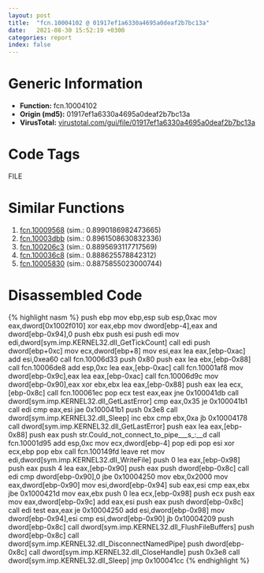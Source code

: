 ```yaml
---
layout: post
title:  "fcn.10004102 @ 01917ef1a6330a4695a0deaf2b7bc13a"
date:   2021-08-30 15:52:19 +0300
categories: report
index: false
---
```


# Generic Information
- **Function:** fcn.10004102
- **Origin (md5):** 01917ef1a6330a4695a0deaf2b7bc13a
- **VirusTotal:** [virustotal.com/gui/file/01917ef1a6330a4695a0deaf2b7bc13a][virustotal_ref]

# Code Tags
<span class="tag" id="FILE">FILE</span>


# Similar Functions

1. [fcn.10009568][similar_1_ref] (sim.: 0.8990186982473665)
2. [fcn.10003dbb][similar_2_ref] (sim.: 0.8961508630832336)
3. [fcn.100206c3][similar_3_ref] (sim.: 0.8895693117717569)
4. [fcn.100036c8][similar_4_ref] (sim.: 0.888625578842312)
5. [fcn.10005830][similar_5_ref] (sim.: 0.8875855023000744)


# Disassembled Code

{% highlight nasm %}
push ebp
mov ebp,esp
sub esp,0xac
mov eax,dword[0x1002f010]
xor eax,ebp
mov dword[ebp-4],eax
and dword[ebp-0x94],0
push ebx
push esi
push edi
mov edi,dword[sym.imp.KERNEL32.dll_GetTickCount]
call edi
push dword[ebp+0xc]
mov ecx,dword[ebp+8]
mov esi,eax
lea eax,[ebp-0xac]
add esi,0xea60
call fcn.10006d33
push 0x80
push eax
lea ebx,[ebp-0x88]
call fcn.10006de8
add esp,0xc
lea eax,[ebp-0xac]
call fcn.10001af8
mov dword[ebp-0x9c],eax
lea eax,[ebp-0xac]
call fcn.10006d9c
mov dword[ebp-0x90],eax
xor ebx,ebx
lea eax,[ebp-0x88]
push eax
lea ecx,[ebp-0x8c]
call fcn.100061ec
pop ecx
test eax,eax
jne 0x100041db
call dword[sym.imp.KERNEL32.dll_GetLastError]
cmp eax,0x35
je 0x100041b1
call edi
cmp eax,esi
jae 0x100041b1
push 0x3e8
call dword[sym.imp.KERNEL32.dll_Sleep]
inc ebx
cmp ebx,0xa
jb 0x10004178
call dword[sym.imp.KERNEL32.dll_GetLastError]
push eax
lea eax,[ebp-0x88]
push eax
push str.Could_not_connect_to_pipe___s_:__d
call fcn.10001d95
add esp,0xc
mov ecx,dword[ebp-4]
pop edi
pop esi
xor ecx,ebp
pop ebx
call fcn.100149fd
leave 
ret 
mov edi,dword[sym.imp.KERNEL32.dll_WriteFile]
push 0
lea eax,[ebp-0x98]
push eax
push 4
lea eax,[ebp-0x90]
push eax
push dword[ebp-0x8c]
call edi
cmp dword[ebp-0x90],0
jbe 0x10004250
mov ebx,0x2000
mov eax,dword[ebp-0x90]
mov esi,dword[ebp-0x94]
sub eax,esi
cmp eax,ebx
jbe 0x1000421d
mov eax,ebx
push 0
lea ecx,[ebp-0x98]
push ecx
push eax
mov eax,dword[ebp-0x9c]
add eax,esi
push eax
push dword[ebp-0x8c]
call edi
test eax,eax
je 0x10004250
add esi,dword[ebp-0x98]
mov dword[ebp-0x94],esi
cmp esi,dword[ebp-0x90]
jb 0x10004209
push dword[ebp-0x8c]
call dword[sym.imp.KERNEL32.dll_FlushFileBuffers]
push dword[ebp-0x8c]
call dword[sym.imp.KERNEL32.dll_DisconnectNamedPipe]
push dword[ebp-0x8c]
call dword[sym.imp.KERNEL32.dll_CloseHandle]
push 0x3e8
call dword[sym.imp.KERNEL32.dll_Sleep]
jmp 0x100041cc
{% endhighlight %}


[similar_1_ref]: /report/fcn.10009568@01917ef1a6330a4695a0deaf2b7bc13a
[similar_2_ref]: /report/fcn.10003dbb@01917ef1a6330a4695a0deaf2b7bc13a
[similar_3_ref]: /report/fcn.100206c3@481b545f5c18f2fce1caac67ddc419e8
[similar_4_ref]: /report/fcn.100036c8@01917ef1a6330a4695a0deaf2b7bc13a
[similar_5_ref]: /report/fcn.10005830@4c3818fdf32d89a09257dbc9d3e142ea
[virustotal_ref]: https://www.virustotal.com/gui/file/01917ef1a6330a4695a0deaf2b7bc13a
